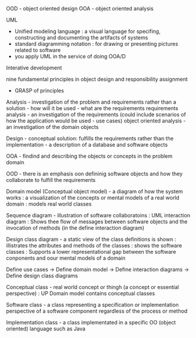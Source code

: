 OOD - object oriented design 
OOA - object oriented analysis

UML 
- Unified modeling language : a visual language for specifing, constructing and documenting the artifacts of systems 
- standard diagramming notation : for drawing or presenting pictures related to software 
- you apply UML in the service of doing OOA/D 

Interative development 


nine fundamental principles in object design and responsibility assignment 
- GRASP of principles 

Analysis - investigation of the problem and requirements rather than a solution 
	- how will it be used 
	- what are the requirements 
requirements analysis - an investigation of the requirements (could include scenarios of how the application would be used - use cases)
object oriented analysis - an investigation of the domain objects 

Design - conceptual solution: fulfills the requirements rather than the implementation 
	- a description of a database and software objects 


OOA - findind and describing the objects or concepts in the problem domain

OOD - there is an emphasis oon defininig software objects and how they collaborate to fulfill the requirements 

Domain model (Conceptual object model) - a diagram of how the system works : a visualization of the concepts or mental models of a real world domain : models real world classes

Sequence diagram - illustration of software collaboratoins : UML interaction diagram : Shows thee flow of messages between software objects and the invocation of methods (in the define interaction diagram)

Design class diagram - a static view of the class definitions is shown : illistrates the attributes and methods of the classes : shows the software classes : Supports a lower representational gap between the software conponents and oour mental models of a domain

Define use cases -> Define domain model -> Define interaction diagrams -> Define design class diagrams 

Conceptual class - real world concept or thingh (a concept or essential perspective) : UP Domain model contains conceptual classes 

Software class - a class representing a specification or implementation perspective of a software component regardless of the process or method 

Implementation class - a class implementated in a specific OO (object oriented) language such as Java








